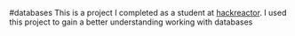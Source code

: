 #databases
This is a project I completed as a student at [hackreactor](http://hackreactor.com). I used this project to gain a better understanding working with databases
